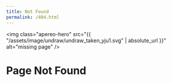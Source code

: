 ```yaml
---
title: Not Found
permalink: /404.html
---
```


<img class="apereo-hero" src="{{ "/assets/image/undraw/undraw_taken_yju1.svg" | absolute_url }}" alt="missing page" />

# Page Not Found
